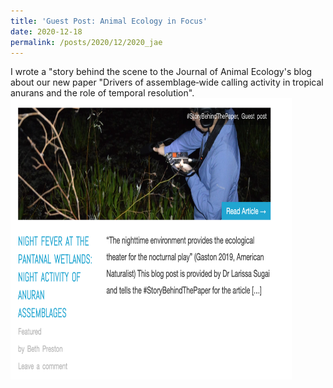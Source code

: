 ```yaml
---
title: 'Guest Post: Animal Ecology in Focus'
date: 2020-12-18
permalink: /posts/2020/12/2020_jae
---
```

I wrote a "story behind the scene to the Journal of Animal Ecology's blog about our new paper "Drivers of assemblage‐wide calling activity in tropical anurans and the role of temporal resolution". <a href="https://animalecologyinfocus.com/2020/12/18/night-fever-at-the-pantanal-wetlands-night-activity-of-anuran-assemblages/">
<img src="/images/posts/jae_blog.png" height="450" width="450">
</a>
